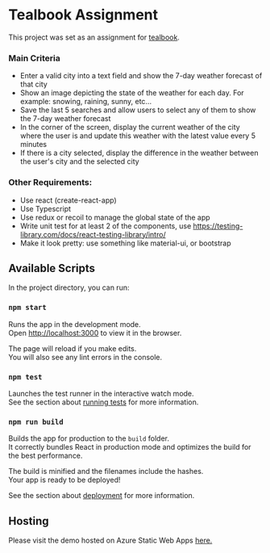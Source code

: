 # Tealbook Assignment

This project was set as an assignment for [tealbook](https://www.tealbook.com/).

### Main Criteria

- Enter a valid city into a text field and show the 7-day weather forecast of that city
- Show an image depicting the state of the weather for each day. For example: snowing, raining, sunny, etc...
- Save the last 5 searches and allow users to select any of them to show the 7-day weather forecast
- In the corner of the screen, display the current weather of the city where the user is and update this weather with the latest value every 5 minutes
- If there is a city selected, display the difference in the weather between the user's city and the selected city

### Other Requirements:

- Use react (create-react-app)
- Use Typescript
- Use redux or recoil to manage the global state of the app
- Write unit test for at least 2 of the components, use https://testing-library.com/docs/react-testing-library/intro/
- Make it look pretty: use something like material-ui, or bootstrap

## Available Scripts

In the project directory, you can run:

### `npm start`

Runs the app in the development mode.\
Open [http://localhost:3000](http://localhost:3000) to view it in the browser.

The page will reload if you make edits.\
You will also see any lint errors in the console.

### `npm test`

Launches the test runner in the interactive watch mode.\
See the section about [running tests](https://facebook.github.io/create-react-app/docs/running-tests) for more information.

### `npm run build`

Builds the app for production to the `build` folder.\
It correctly bundles React in production mode and optimizes the build for the best performance.

The build is minified and the filenames include the hashes.\
Your app is ready to be deployed!

See the section about [deployment](https://facebook.github.io/create-react-app/docs/deployment) for more information.

## Hosting

Please visit the demo hosted on Azure Static Web Apps [here.](https://lively-desert-0d3bd930f.1.azurestaticapps.net/)
